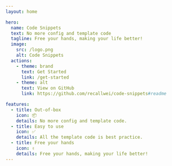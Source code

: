 ```yaml
---
layout: home

hero:
  name: Code Snippets
  text: No more config and template code
  tagline: Free your hands, making your life better!
  image:
    src: /logo.png
    alt: Code Snippets
  actions:
    - theme: brand
      text: Get Started
      link: /get-started
    - theme: alt
      text: View on GitHub
      link: https://github.com/recallwei/code-snippets#readme

features:
  - title: Out-of-box
    icon: 📦
    details: No more config and template code.
  - title: Easy to use
    icon: ✅
    details: All the template code is best practice.
  - title: Free your hands
    icon: ✌️
    details: Free your hands, making your life better!
---
```

